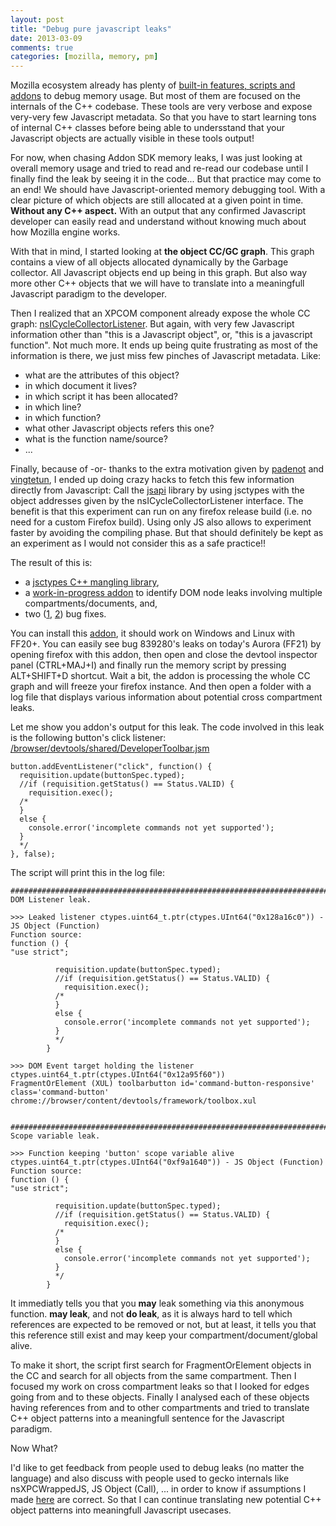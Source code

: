 ```yaml
---
layout: post
title: "Debug pure javascript leaks"
date: 2013-03-09
comments: true
categories: [mozilla, memory, pm]
---
```


Mozilla ecosystem already has plenty of [built-in features, scripts and addons](https://wiki.mozilla.org/Performance:Leak_Tools) to debug memory usage. But most of them are focused on the internals of the C++ codebase. These tools are very verbose and expose very-very few Javascript metadata. So that you have to start learning tons of internal C++ classes before being able to undersstand that your Javascript objects are actually visible in these tools output!

For now, when chasing Addon SDK memory leaks, I was just looking at overall memory usage and tried to read and re-read our codebase until I finally find the leak by seeing it in the code... But that practice may come to an end!
We should have Javascript-oriented memory debugging tool. With a clear picture of which objects are still allocated at a given point in time. __Without any C++ aspect.__ With an output that any confirmed Javascript developer can easily read and understand without knowing much about how Mozilla engine works.

With that in mind, I started looking at __the object CC/GC graph__. This graph contains a view of all objects allocated dynamically by the Garbage collector. All Javascript objects end up being in this graph. But also way more other C++ objects that we will have to translate into a meaningfull Javascript paradigm to the developer.

Then I realized that an XPCOM component already expose the whole CC graph: [nsICycleCollectorListener](https://developer.mozilla.org/en-US/docs/XPCOM_Interface_Reference/nsICycleCollectorListener). But again, with very few Javascript information other than "this is a Javascript object", or, "this is a javascript function". Not much more. It ends up being quite frustrating as most of the information is there, we just miss few pinches of Javascript metadata.
Like:

  * what are the attributes of this object?
  * in which document it lives?
  * in which script it has been allocated?
  * in which line?
  * in which function?
  * what other Javascript objects refers this one?
  * what is the function name/source?
  * ...

Finally, because of -or- thanks to the extra motivation given by [padenot](http://paul.cx/) and [vingtetun](https://github.com/vingtetun), I ended up doing crazy hacks to fetch this few information directly from Javascript: Call the [jsapi](https://developer.mozilla.org/en-US/docs/SpiderMonkey/JSAPI_Reference) library by using jsctypes with the object addresses given by the nsICycleCollectorListener interface. The benefit is that this experiment can run on any firefox release build (i.e. no need for a custom Firefox build). Using only JS also allows to experiment faster by avoiding the compiling phase. But that should definitely be kept as an experiment as I would not consider this as a safe practice!!

The result of this is:

  * a [jsctypes C++ mangling library](https://github.com/ochameau/jscpptypes),
  * a [work-in-progress addon](/public/demo/cc-js-tool/cc-js-tool.xpi) to identify DOM node leaks involving multiple compartments/documents, and,
  * two ([1](https://bugzilla.mozilla.org/show_bug.cgi?id=833783), [2](https://bugzilla.mozilla.org/show_bug.cgi?id=839280)) bug fixes.

You can install this [addon](/public/demo/cc-js-tool/cc-js-tool.xpi), it should work on Windows and Linux with FF20+. You can easily see bug 839280's leaks on today's Aurora (FF21) by opening firefox with this addon, then open and close the devtool inspector panel (CTRL+MAJ+I) and finally run the memory script by pressing ALT+SHIFT+D shortcut.
Wait a bit, the addon is processing the whole CC graph and will freeze your firefox instance. And then open a folder with a log file that displays various information about potential cross compartment leaks.

Let me show you addon's output for this leak.
The code involved in this leak is the following button's click listener:
[/browser/devtools/shared/DeveloperToolbar.jsm](http://hg.mozilla.org/mozilla-central/annotate/5d7a14c71f51/browser/devtools/shared/DeveloperToolbar.jsm#l102)
```
button.addEventListener("click", function() {
  requisition.update(buttonSpec.typed);
  //if (requisition.getStatus() == Status.VALID) {
    requisition.exec();
  /*
  }
  else {
    console.error('incomplete commands not yet supported');
  }
  */
}, false);
```

The script will print this in the log file:

```
############################################################################
DOM Listener leak.

>>> Leaked listener ctypes.uint64_t.ptr(ctypes.UInt64("0x128a16c0")) - JS Object (Function)
Function source:
function () {
"use strict";

          requisition.update(buttonSpec.typed);
          //if (requisition.getStatus() == Status.VALID) {
            requisition.exec();
          /*
          }
          else {
            console.error('incomplete commands not yet supported');
          }
          */
        }

>>> DOM Event target holding the listener ctypes.uint64_t.ptr(ctypes.UInt64("0x12a95f60"))
FragmentOrElement (XUL) toolbarbutton id='command-button-responsive' class='command-button' chrome://browser/content/devtools/framework/toolbox.xul


############################################################################
Scope variable leak.

>>> Function keeping 'button' scope variable alive ctypes.uint64_t.ptr(ctypes.UInt64("0xf9a1640")) - JS Object (Function)
Function source:
function () {
"use strict";

          requisition.update(buttonSpec.typed);
          //if (requisition.getStatus() == Status.VALID) {
            requisition.exec();
          /*
          }
          else {
            console.error('incomplete commands not yet supported');
          }
          */
        }

```

It immediatly tells you that you __may__ leak something via this anonymous function. __may leak__, and not __do leak__, as it is always hard to tell which references are expected to be removed or not, but at least, it tells you that this reference still exist and may keep your compartment/document/global alive.

To make it short, the script first search for FragmentOrElement objects in the CC and search for all objects from the same compartment. Then I focused my work on cross compartment leaks so that I looked for edges going from and to these objects. Finally I analysed each of these objects having references from and to other compartments and tried to translate C++ object patterns into a meaningfull sentence for the Javascript paradigm.

Now What?

I'd like to get feedback from people used to debug leaks (no matter the language) and also discuss with people used to gecko internals like nsXPCWrappedJS, JS Object (Call), ... in order to know if assumptions I made [here](https://github.com/ochameau/cc-js-tool/blob/master/main.js#L213-L250) are correct. So that I can continue translating new potential C++ object patterns into meaningfull Javascript usecases.


